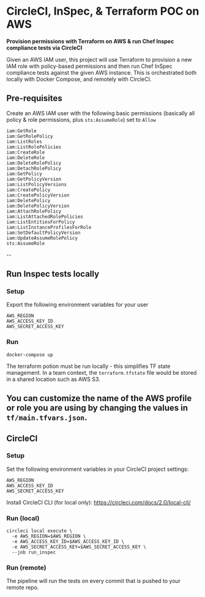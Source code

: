 # CircleCI, InSpec, & Terraform POC on AWS
**Provision permissions with Terraform on AWS & run Chef Inspec compliance tests via CircleCI**

Given an AWS IAM user, this project will use Terraform to provision a new IAM role with policy-based permissions and then run Chef InSpec compliance tests against the given AWS instance. This is orchestrated both locally with Docker Compose, and remotely with CircleCI.

## Pre-requisites
Create an AWS IAM user with the following basic permissions (basically all policy & role permissions, plus `sts:AssumeRole`) set to `Allow`
```
iam:GetRole
iam:GetRolePolicy
iam:ListRoles
iam:ListRolePolicies
iam:CreateRole
iam:DeleteRole
iam:DeleteRolePolicy
iam:DetachRolePolicy
iam:GetPolicy
iam:GetPolicyVersion
iam:ListPolicyVersions
iam:CreatePolicy
iam:CreatePolicyVersion
iam:DeletePolicy
iam:DeletePolicyVersion
iam:AttachRolePolicy
iam:ListAttachedRolePolicies
iam:ListEntitiesForPolicy
iam:ListInstanceProfilesForRole
iam:SetDefaultPolicyVersion
iam:UpdateAssumeRolePolicy
sts:AssumeRole
```
--
## Run Inspec tests locally

### Setup
Export the following environment variables for your user
```
AWS_REGION
AWS_ACCESS_KEY_ID
AWS_SECRET_ACCESS_KEY
```

### Run
```
docker-compose up
```
The terraform potion must be run locally - this simplifies TF state management. In a team context, the `terraform.tfstate` file would be stored in a shared location such as AWS S3.

You can customize the name of the AWS profile or role you are using by changing the values in `tf/main.tfvars.json`.
--
## CircleCI

### Setup
Set the following environment variables in your CircleCI project settings:
```
AWS_REGION
AWS_ACCESS_KEY_ID
AWS_SECRET_ACCESS_KEY
```
Install CircleCI CLI (for local only): https://circleci.com/docs/2.0/local-cli/

### Run (local)
```
circleci local execute \
  -e AWS_REGION=$AWS_REGION \
  -e AWS_ACCESS_KEY_ID=$AWS_ACCESS_KEY_ID \
  -e AWS_SECRET_ACCESS_KEY=$AWS_SECRET_ACCESS_KEY \
  --job run_inspec
```

### Run (remote)
The pipeline will run the tests on every commit that is pushed to your remote repo.
